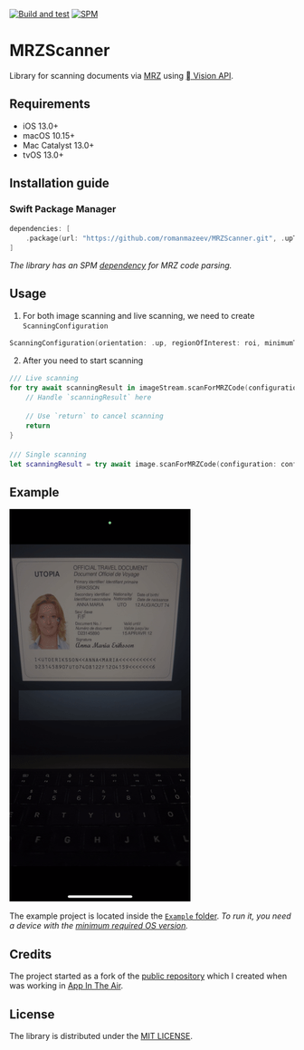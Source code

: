 [![Build and test](https://github.com/romanmazeev/MRZScanner/actions/workflows/Build%20and%20test.yml/badge.svg)](https://github.com/romanmazeev/MRZScanner/actions/workflows/Build%20and%20test.yml)
[![SPM](https://img.shields.io/badge/SPM-compatible-brightgreen.svg)](https://github.com/romanmazeev/MRZScanner/blob/master/Package.swift)

# MRZScanner
Library for scanning documents via [MRZ](https://en.wikipedia.org/wiki/Machine-readable_passport) using [ Vision API](https://developer.apple.com/documentation/vision/vnrecognizetextrequest).

## Requirements
* iOS 13.0+
* macOS 10.15+
* Mac Catalyst 13.0+
* tvOS 13.0+

## Installation guide
### Swift Package Manager
```swift
dependencies: [
    .package(url: "https://github.com/romanmazeev/MRZScanner.git", .upToNextMajor(from: "1.1.6"))
]
```
*The library has an SPM [dependency](https://github.com/romanmazeev/MRZParser) for MRZ code parsing.*

## Usage

1. For both image scanning and live scanning, we need to create `ScanningConfiguration`
```swift
ScanningConfiguration(orientation: .up, regionOfInterest: roi, minimumTextHeight: 0.1, recognitionLevel: .fast)
```

2. After you need to start scanning
```swift
/// Live scanning
for try await scanningResult in imageStream.scanForMRZCode(configuration: configuration) {
    // Handle `scanningResult` here
    
    // Use `return` to cancel scanning
    return
}

/// Single scanning
let scanningResult = try await image.scanForMRZCode(configuration: configuration)
```

## Example
![gif](./Docs/MRZScannerExample.gif)

The example project is located inside the [`Example` folder](https://github.com/romanmazeev/MRZScanner/tree/master/Example). 
*To run it, you need a device with the [minimum required OS version](https://github.com/romanmazeev/MRZScanner#requirements).*

## Credits

The project started as a fork of the [public repository](https://github.com/appintheair/MRZScanner) which I created when was working in [App In The Air](https://github.com/appintheair).

## License
The library is distributed under the [MIT LICENSE](https://opensource.org/licenses/MIT).
